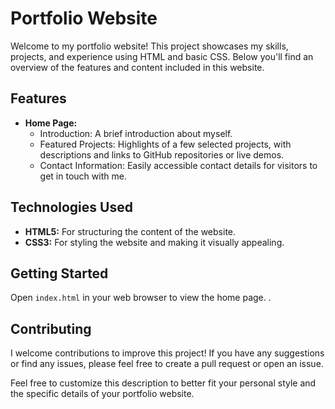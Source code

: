 
# Portfolio Website

Welcome to my portfolio website! This project showcases my skills, projects, and experience using HTML and basic CSS. Below you'll find an overview of the features and content included in this website.

## Features

- **Home Page:** 
  - Introduction: A brief introduction about myself.
  - Featured Projects: Highlights of a few selected projects, with descriptions and links to GitHub repositories or live demos.
  - Contact Information: Easily accessible contact details for visitors to get in touch with me.


## Technologies Used

- **HTML5:** For structuring the content of the website.
- **CSS3:** For styling the website and making it visually appealing.

## Getting Started

 Open `index.html` in your web browser to view the home page.
.

## Contributing

I welcome contributions to improve this project! If you have any suggestions or find any issues, please feel free to create a pull request or open an issue.



Feel free to customize this description to better fit your personal style and the specific details of your portfolio website.
